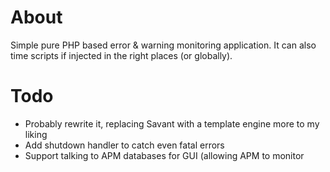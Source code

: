 About
=====

Simple pure PHP based error & warning monitoring application.  It can also time scripts if injected in the right places (or globally).

Todo
====

* Probably rewrite it, replacing Savant with a template engine more to my liking
* Add shutdown handler to catch even fatal errors
* Support talking to APM databases for GUI (allowing APM to monitor
